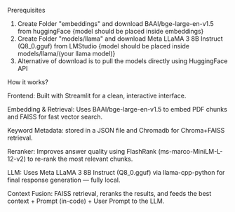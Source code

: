 Prerequisites
1) Create Folder "embeddings" and download BAAI/bge-large-en-v1.5 from huggingFace {model should be placed inside embeddings}
2) Create Folder "models/llama" and download  Meta LLaMA 3 8B Instruct (Q8_0.gguf) from LMStudio {model should be placed inside models/llama/(your llama model)}
3) Alternative of download is to pull the models directly using HuggingFace API

How it works?

Frontend: Built with Streamlit for a clean, interactive interface.

Embedding & Retrieval: Uses BAAI/bge-large-en-v1.5 to embed PDF chunks and FAISS for fast vector search.

Keyword Metadata: stored in a JSON file and Chromadb for Chroma+FAISS retrieval.

Reranker: Improves answer quality using FlashRank (ms-marco-MiniLM-L-12-v2) to re-rank the most relevant chunks.

LLM: Uses Meta LLaMA 3 8B Instruct (Q8_0.gguf) via llama-cpp-python for final response generation — fully local. 

Context Fusion: FAISS retrieval, reranks the results, and feeds the best context + Prompt (in-code) + User Prompt to the LLM.
